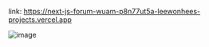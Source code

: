 link: https://next-js-forum-wuam-p8n77ut5a-leewonhees-projects.vercel.app

![image](https://github.com/Ewonhee/nextJs_forum/assets/101489357/c7528f98-254b-449d-bebf-6c6ddce6bca8)

